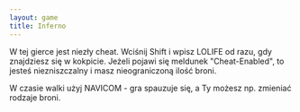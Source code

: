 ```yaml
---
layout: game
title: Inferno
---
```


W tej gierce jest niezły cheat. Wciśnij Shift i wpisz LOLIFE od razu,
gdy znajdziesz się w kokpicie. Jeżeli pojawi się meldunek 
"Cheat-Enabled", to 
jesteś niezniszczalny i masz nieograniczoną ilość broni.

W czasie walki użyj NAVICOM - gra spauzuje się, a Ty możesz np.
zmieniać rodzaje broni.
